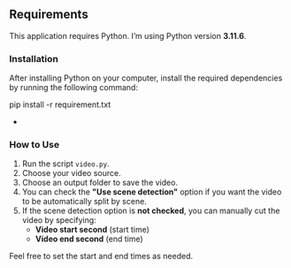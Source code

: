 ## Requirements

This application requires Python. I’m using Python version **3.11.6**.

### Installation

After installing Python on your computer, install the required dependencies by running the following command:

pip install -r requirement.txt

+
### How to Use

1. Run the script `video.py`.
2. Choose your video source.
3. Choose an output folder to save the video.
4. You can check the **"Use scene detection"** option if you want the video to be automatically split by scene.
5. If the scene detection option is **not checked**, you can manually cut the video by specifying:
   - **Video start second** (start time)
   - **Video end second** (end time)

Feel free to set the start and end times as needed.
